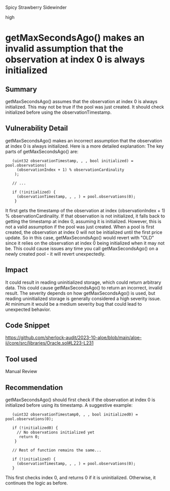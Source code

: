 Spicy Strawberry Sidewinder

high

# getMaxSecondsAgo() makes an invalid assumption that the observation at index 0 is always initialized
## Summary
getMaxSecondsAgo() assumes that the observation at index 0 is always initialized. This may not be true if the pool was just created. It should check initialized before using the observationTimestamp.
## Vulnerability Detail
getMaxSecondsAgo() makes an incorrect assumption that the observation at index 0 is always initialized. Here is a more detailed explanation:
The key parts of getMaxSecondsAgo() are:

       (uint32 observationTimestamp, , , bool initialized) = pool.observations(
         (observationIndex + 1) % observationCardinality
        );

       // ...

       if (!initialized) {
         (observationTimestamp, , , ) = pool.observations(0); 
        }

It first gets the timestamp of the observation at index (observationIndex + 1) % observationCardinality.
If that observation is not initialized, it falls back to getting the timestamp at index 0, assuming it is initialized.
However, this is not a valid assumption if the pool was just created. When a pool is first created, the observation at index 0 will not be initialized until the first price update.
So in this case, getMaxSecondsAgo() would revert with "OLD" since it relies on the observation at index 0 being initialized when it may not be.
This could cause issues any time you call getMaxSecondsAgo() on a newly created pool - it will revert unexpectedly.

## Impact
It could result in reading uninitialized storage, which could return arbitrary data. This could cause getMaxSecondsAgo() to return an incorrect, invalid result. The severity depends on how getMaxSecondsAgo() is used, but reading uninitialized storage is generally considered a high severity issue. At minimum it would be a medium severity bug that could lead to unexpected behavior.

## Code Snippet
https://github.com/sherlock-audit/2023-10-aloe/blob/main/aloe-ii/core/src/libraries/Oracle.sol#L223-L231
## Tool used

Manual Review

## Recommendation
getMaxSecondsAgo() should first check if the observation at index 0 is initialized before using its timestamp. A suggestive example:

       (uint32 observationTimestamp0, , , bool initialized0) = pool.observations(0);

       if (!initialized0) {
         // No observations initialized yet
          return 0; 
        }

       // Rest of function remains the same...

       if (!initialized) {
         (observationTimestamp, , , ) = pool.observations(0);
       }

This first checks index 0, and returns 0 if it is uninitialized. Otherwise, it continues the logic as before.
